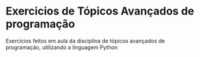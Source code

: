 # Exercicios de Tópicos Avançados de programação
Exercicios feitos em aula da disciplina de tópicos avançados de programação, utilizando a linguagem Python
